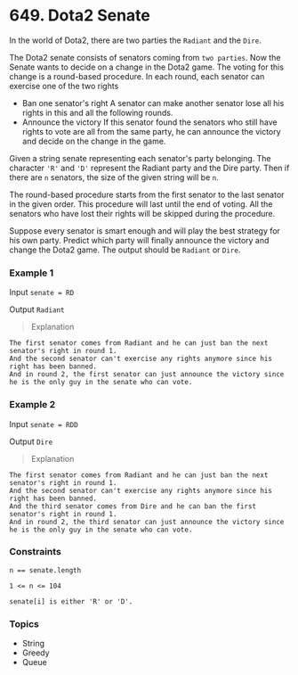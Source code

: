# 649. Dota2 Senate

In the world of Dota2, there are two parties the `Radiant` and the `Dire`.

The Dota2 senate consists of senators coming from `two parties`. Now the Senate wants to decide on a change in the Dota2 game. The voting for this change is a round-based procedure. In each round, each senator can exercise one of the two rights

- Ban one senator's right A senator can make another senator lose all his rights in this and all the following rounds.
- Announce the victory If this senator found the senators who still have rights to vote are all from the same party, he can announce the victory and decide on the change in the game.

Given a string senate representing each senator's party belonging. The character `'R'` and `'D'` represent the Radiant party and the Dire party. Then if there are `n` senators, the size of the given string will be `n`.

The round-based procedure starts from the first senator to the last senator in the given order. This procedure will last until the end of voting. All the senators who have lost their rights will be skipped during the procedure.

Suppose every senator is smart enough and will play the best strategy for his own party. Predict which party will finally announce the victory and change the Dota2 game. The output should be `Radiant` or `Dire`.


### Example 1

Input `senate = RD`

Output `Radiant`

> Explanation 
```
The first senator comes from Radiant and he can just ban the next senator's right in round 1. 
And the second senator can't exercise any rights anymore since his right has been banned. 
And in round 2, the first senator can just announce the victory since he is the only guy in the senate who can vote.
```


### Example 2

Input `senate = RDD`

Output `Dire`

> Explanation 
```
The first senator comes from Radiant and he can just ban the next senator's right in round 1. 
And the second senator can't exercise any rights anymore since his right has been banned. 
And the third senator comes from Dire and he can ban the first senator's right in round 1. 
And in round 2, the third senator can just announce the victory since he is the only guy in the senate who can vote.
```


### Constraints

`n == senate.length`

`1 <= n <= 104`

`senate[i] is either 'R' or 'D'.`


### Topics
- String
- Greedy
- Queue